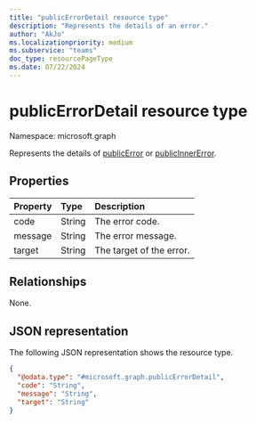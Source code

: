 ```yaml
---
title: "publicErrorDetail resource type"
description: "Represents the details of an error."
author: "AkJo"
ms.localizationpriority: medium
ms.subservice: "teams"
doc_type: resourcePageType
ms.date: 07/22/2024
---
```


# publicErrorDetail resource type

Namespace: microsoft.graph

Represents the details of [publicError](../resources/publicerror.md) or [publicInnerError](../resources/publicinnererror.md).

## Properties
|Property|Type|Description|
|:---|:---|:---|
|code|String|The error code.|
|message|String|The error message.|
|target|String|The target of the error.|

## Relationships
None.

## JSON representation
The following JSON representation shows the resource type.
<!-- {
  "blockType": "resource",
  "@odata.type": "microsoft.graph.publicErrorDetail"
}
-->
``` json
{
  "@odata.type": "#microsoft.graph.publicErrorDetail",
  "code": "String",
  "message": "String",
  "target": "String"
}
```

